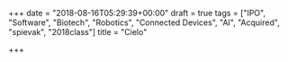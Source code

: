 +++
date = "2018-08-16T05:29:39+00:00"
draft = true
tags = ["IPO", "Software", "Biotech", "Robotics", "Connected Devices", "AI", "Acquired", "spievak", "2018class"]
title = "Cielo"

+++
